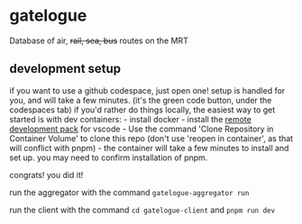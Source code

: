 # gatelogue
Database of air, ~~rail, sea, bus~~ routes on the MRT

## development setup
if you want to use a github codespace, just open one! setup is handled for you, and will take a few minutes. (it's the green code button, under the codespaces tab)
if you'd rather do things locally, the easiest way to get started is with dev containers:
    - install docker
    - install the [remote development pack](https://marketplace.visualstudio.com/items?itemName=ms-vscode-remote.vscode-remote-extensionpack) for vscode
    - Use the command 'Clone Repository in Container Volume' to clone this repo (don't use 'reopen in container', as that will conflict with pnpm)
    - the container will take a few minutes to install and set up. you may need to confirm installation of pnpm.

congrats! you did it!

run the aggregator with the command `gatelogue-aggregator run`

run the client with the command `cd gatelogue-client` and `pnpm run dev`
